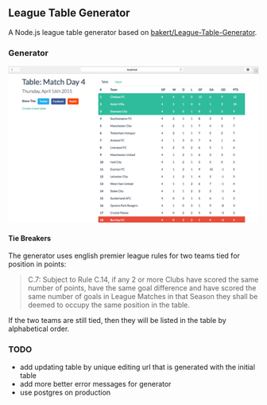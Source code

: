 ## League Table Generator

A Node.js league table generator based on [bakert/League-Table-Generator](https://github.com/bakert/League-Table-Generator).

### Generator

![Table View](/screenshots/view-table.jpg)

#### Tie Breakers

The generator uses english premier league rules for two teams tied for position in points:

> C.7: Subject to Rule C.14, if any 2 or more Clubs have scored the same number of points, have the same goal difference and have scored the same number of goals in League Matches in that Season they shall be deemed to occupy the same position in the table.

If the two teams are still tied, then they will be listed in the table by alphabetical order.

### TODO

- add updating table by unique editing url that is generated with the initial table
- add more better error messages for generator
- use postgres on production

